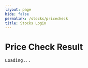 ```yaml
---
layout: page
hide: false
permalink: /stocks/pricecheck
title: Stocks Login
---
```


<!DOCTYPE html>
<html lang="en">
<head>
    <meta charset="UTF-8">
    <meta name="viewport" content="width=device-width, initial-scale=1.0">
    <title>Price Check</title>
    <script>
      async function getStockPrice(stockSymbol) {
        try {
            const response = await fetch(`http://localhost:8085/api/stocks/${stockSymbol}`);
            const data = await response.json();
            console.log(data);
            const price = data?.chart?.result?.[0]?.meta?.regularMarketPrice;
            const outputElement = document.getElementById("output");
            if (price !== undefined) {
                outputElement.textContent = `The price of ${stockSymbol} is: $${price}`;
            } else {
                outputElement.textContent = `Price not found for ${stockSymbol}.`;
                console.error(`Price not found for ${stockSymbol}. Response structure:`, data);
            }
        } catch (error) {
            console.error('Error fetching stock data:', error);
            document.getElementById("output").textContent = "Error fetching stock data. Please try again later.";
        }
      }
      getStockPrice("AAPL");
    </script>

</head>
<body>
    <h1>Price Check Result</h1>
    <pre id="output">Loading...</pre>
</body>
</html>
